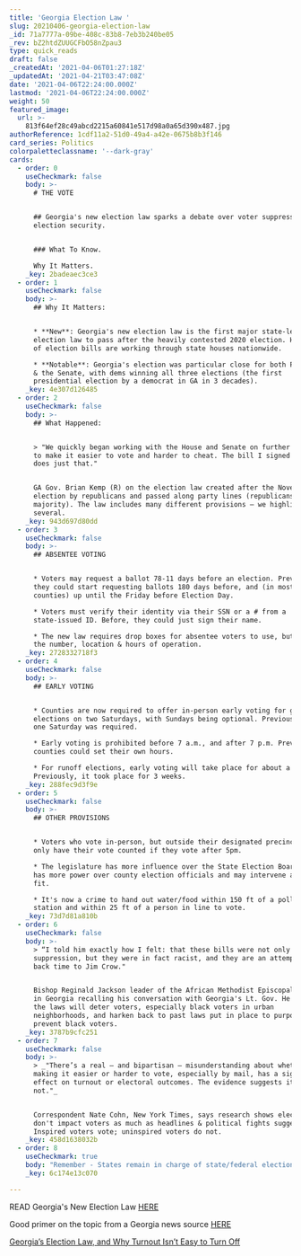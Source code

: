 ```yaml
---
title: 'Georgia Election Law '
slug: 20210406-georgia-election-law
_id: 71a7777a-09be-408c-83b8-7eb3b240be05
_rev: bZ2htdZUUGCFbO58nZpau3
type: quick_reads
draft: false
_createdAt: '2021-04-06T01:27:18Z'
_updatedAt: '2021-04-21T03:47:08Z'
date: '2021-04-06T22:24:00.000Z'
lastmod: '2021-04-06T22:24:00.000Z'
weight: 50
featured_image:
  url: >-
    813f64ef28c49abcd2215a60841e517d98a0a65d390x487.jpg
authorReference: 1cdf11a2-51d0-49a4-a42e-0675b8b3f146
card_series: Politics
colorpaletteclassname: '--dark-gray'
cards:
  - order: 0
    useCheckmark: false
    body: >-
      # THE VOTE


      ## Georgia's new election law sparks a debate over voter suppression vs.
      election security.


      ### What To Know.  

      Why It Matters.
    _key: 2badeaec3ce3
  - order: 1
    useCheckmark: false
    body: >-
      ## Why It Matters:


      * **New**: Georgia's new election law is the first major state-level
      election law to pass after the heavily contested 2020 election. Hundreds
      of election bills are working through state houses nationwide.

      * **Notable**: Georgia's election was particular close for both President
      & the Senate, with dems winning all three elections (the first
      presidential election by a democrat in GA in 3 decades).
    _key: 4e307d126485
  - order: 2
    useCheckmark: false
    body: >-
      ## What Happened:


      > "We quickly began working with the House and Senate on further reforms
      to make it easier to vote and harder to cheat. The bill I signed into law
      does just that."


      GA Gov. Brian Kemp (R) on the election law created after the November 2020
      election by republicans and passed along party lines (republicans have the
      majority). The law includes many different provisions – we highlighted
      several.
    _key: 943d697d80dd
  - order: 3
    useCheckmark: false
    body: >-
      ## ABSENTEE VOTING


      * Voters may request a ballot 78-11 days before an election. Previously,
      they could start requesting ballots 180 days before, and (in most
      counties) up until the Friday before Election Day.

      * Voters must verify their identity via their SSN or a # from a
      state-issued ID. Before, they could just sign their name.

      * The new law requires drop boxes for absentee voters to use, but limits
      the number, location & hours of operation.
    _key: 2728332718f3
  - order: 4
    useCheckmark: false
    body: >-
      ## EARLY VOTING


      * Counties are now required to offer in-person early voting for general
      elections on two Saturdays, with Sundays being optional. Previously, only
      one Saturday was required.

      * Early voting is prohibited before 7 a.m., and after 7 p.m. Previously,
      counties could set their own hours.

      * For runoff elections, early voting will take place for about a week.
      Previously, it took place for 3 weeks.
    _key: 288fec9d3f9e
  - order: 5
    useCheckmark: false
    body: >-
      ## OTHER PROVISIONS


      * Voters who vote in-person, but outside their designated precinct will
      only have their vote counted if they vote after 5pm.

      * The legislature has more influence over the State Election Board, which
      has more power over county election officials and may intervene as they
      fit.

      * It's now a crime to hand out water/food within 150 ft of a polling
      station and within 25 ft of a person in line to vote.
    _key: 73d7d81a810b
  - order: 6
    useCheckmark: false
    body: >-
      > “I told him exactly how I felt: that these bills were not only voter
      suppression, but they were in fact racist, and they are an attempt to turn
      back time to Jim Crow."


      Bishop Reginald Jackson leader of the African Methodist Episcopal churches
      in Georgia recalling his conversation with Georgia's Lt. Gov. He argues
      the laws will deter voters, especially black voters in urban
      neighborhoods, and harken back to past laws put in place to purposefully
      prevent black voters.
    _key: 3787b9cfc251
  - order: 7
    useCheckmark: false
    body: >-
      > _"There’s a real — and bipartisan — misunderstanding about whether
      making it easier or harder to vote, especially by mail, has a significant
      effect on turnout or electoral outcomes. The evidence suggests it does
      not."_


      Correspondent Nate Cohn, New York Times, says research shows election laws
      don't impact voters as much as headlines & political fights suggest.
      Inspired voters vote; uninspired voters do not.
    _key: 458d1638032b
  - order: 8
    useCheckmark: true
    body: "Remember - States remain in charge of state/federal elections but Georgia's law already faces a number of legal challenges by critics. Separately, the\_federal gov't is also weighing establishing federal election standards. The \"For the People Act\" passed the Democrat-controlled House in March."
    _key: 6c174e13c070

---
```

READ Georgia's New Election Law [HERE](https://legiscan.com/GA/text/SB202/2021)

Good primer on the topic from a Georgia news source [HERE](https://www.ajc.com/politics/key-details-of-the-election-bill-approved-thursday-in-georgia/A6XGJAWPLZG47L3GXJGFZFQMIM/)

[Georgia’s Election Law, and Why Turnout Isn’t Easy to Turn Off](https://www.nytimes.com/2021/04/03/upshot/georgia-election-law-turnout.html)